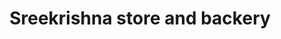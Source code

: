 ---
title: "Sreekrishna store and backery"
url: /thiruvananthapuram/sreekrishna-store-and-backery/
shop: bakery
---